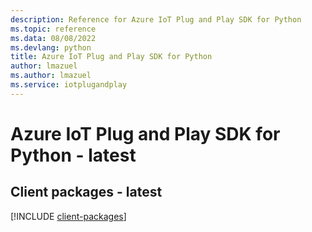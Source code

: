```yaml
---
description: Reference for Azure IoT Plug and Play SDK for Python
ms.topic: reference
ms.data: 08/08/2022
ms.devlang: python
title: Azure IoT Plug and Play SDK for Python
author: lmazuel
ms.author: lmazuel
ms.service: iotplugandplay
---
```

# Azure IoT Plug and Play SDK for Python - latest

## Client packages - latest
[!INCLUDE [client-packages](iot-plug-and-play-client-index.md)]